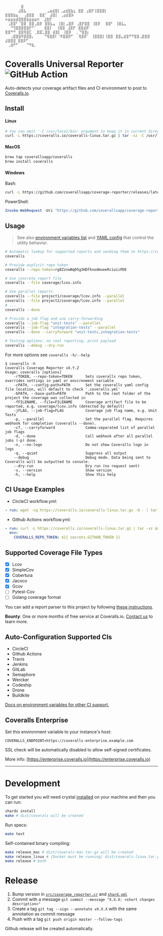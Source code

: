 ```
⠀⠀⠀⠀⠀⠀⣿
⠀⠀⠀⠀⠀⣼⣿⣧⠀⠀⠀⠀⠀⠀⠀ ⣠⣶⣾⣿⡇⢀⣴⣾⣿⣷⣆ ⣿⣿⠀⣰⣿⡟⢸⣿⣿⣿⡇ ⣿⣿⣿⣷⣦⠀⠀⢠⣿⣿⣿⠀⠀⣿⣿⠁⠀⣼⣿⡇⠀⢀⣴⣾⣿⡷
⠶⣶⣶⣶⣾⣿⣿⣿⣷⣶⣶⣶⠶  ⣸⣿⡟ ⠀⢠⣿⣿⠃⠈⣿⣿⠀⣿⣿⢠⣿⡿⠀⣿⣿⣧⣤⠀⢸⣿⡇⣠⣿⡿⠀⢠⣿⡟⣿⣿⠀⢸⣿⡿⠀⠀⣿⣿⠃⠀⢸⣿⣧⣄
⠀⠀⠙⢻⣿⣿⣿⣿⣿⡟⠋⠁⠀⠀ ⣿⣿⡇⠀ ⢸⣿⣿⠀⣸⣿⡟⠀⣿⣿⣾⡿⠁ ⣿⣿⠛⠛⠀⣿⣿⢿⣿⣏⠀⢀⣿⣿⣁⣿⣿⠀⣾⣿⡇⠀⢸⣿⡿⠀⠀⡀⠙⣿⣿⡆
⠀⠀⢠⣿⣿⣿⠿⣿⣿⣿⡄⠀⠀⠀ ⠙⢿⣿⣿⠇⠈⠿⣿⣿⡿⠋⠀⠀⢿⣿⡿⠁⠀⢸⣿⣿⣿⡇⢸⣿⣿⠀⣿⣿⣄⣾⣿⠛⠛⣿⣿⢠⣿⣿⣿ ⣼⣿⣿⣿ ⣿⣿⡿⠋⠀
⠀⢀⣾⠟⠋⠀⠀⠀⠙⠻⣷⡀⠀⠀
```

# Coveralls Universal Reporter ![GitHub Action](https://github.com/coverallsapp/coverage-reporter/workflows/Build/badge.svg)

Auto-detects your coverage artifact files and CI environment to post to [Coveralls.io](https://coveralls.io).

## Install

#### Linux

```bash
# You can omit '-C /usr/local/bin' argument to keep it in current directory
curl -L https://coveralls.io/coveralls-linux.tar.gz | tar -xz -C /usr/local/bin
```

#### MacOS

```bash
brew tap coverallsapp/coveralls
brew install coveralls
```

#### Windows

Bash:

```bash
curl -L https://github.com/coverallsapp/coverage-reporter/releases/latest/download/coveralls-windows.exe -o coveralls.exe
```

PowerShell:

```powershell
Invoke-WebRequest -Uri "https://github.com/coverallsapp/coverage-reporter/releases/latest/download/coveralls-windows.exe" -OutFile "coveralls.exe"
```

## Usage

> See also [environment variables list](./doc/configuration.md#env-variables) and [YAML config](./doc/configuration.md#yaml-config) that control the utility behavior.

```bash
# Automatic lookup for supported reports and sending them to https://coveralls.io
coveralls

# Provide explicit repo token
coveralls --repo-token=rg8ZznwNq05g3HDfknodmueeRciuiiPDE

# Use concrete report file
coveralls --file coverage/lcov.info

# Use parallel reports
coveralls --file project1/coverage/lcov.info --parallel
coveralls --file project2/coverage/lcov.info --parallel
# ...
coveralls --done

# Provide a job flag and use carry-forwarding
coveralls --job-flag "unit-tests" --parallel
coveralls --job-flag "integration-tests" --parallel
coveralls --done --carryforward "unit-tests,integration-tests"

# Testing options: no real reporting, print payload
coveralls --debug --dry-run
```

For more options see `coveralls -h/--help`

```
$ coveralls -h
Coveralls Coverage Reporter vX.Y.Z
Usage: coveralls [options]
    -rTOKEN, --repo-token=TOKEN      Sets coveralls repo token, overrides settings in yaml or environment variable
    -cPATH, --config-path=PATH       Set the coveralls yaml config file location, will default to check '.coveralls.yml'
    -bPATH, --base-path=PATH         Path to the root folder of the project the coverage was collected in
    -fFILENAME, --file=FILENAME      Coverage artifact file to be reported, e.g. coverage/lcov.info (detected by default)
    -jFLAG, --job-flag=FLAG          Coverage job flag name, e.g. Unit Tests
    -p, --parallel                   Set the parallel flag. Requires webhook for completion (coveralls --done).
    -cf, --carryforward              Comma-separated list of parallel job flags
    -d, --done                       Call webhook after all parallel jobs (-p) done.
    -n, --no-logo                    Do not show Coveralls logo in logs
    -q, --quiet                      Suppress all output
    --debug                          Debug mode. Data being sent to Coveralls will be outputted to console.
    --dry-run                        Dry run (no request sent)
    -v, --version                    Show version
    -h, --help                       Show this help
```

## CI Usage Examples

* CircleCI workflow.yml:

```yaml
- run: wget -cq https://coveralls.io/coveralls-linux.tar.gz -O - | tar -xz && ./coveralls
```

* Github Actions workflow.yml:

```yaml
- run: curl -L https://coveralls.io/coveralls-linux.tar.gz | tar -xz && ./coveralls
  env:
    COVERALLS_REPO_TOKEN: ${{ secrets.GITHUB_TOKEN }}
```

## Supported Coverage File Types

- [x] Lcov
- [x] SimpleCov
- [x] Cobertura
- [x] Jacoco
- [x] Gcov
- [ ] Pytest-Cov
- [ ] Golang coverage format

You can add a report parser to this project by following [these instructions](./doc/development.md#add-coverage-format-support).

**Bounty**: One or more months of free service at Coveralls.io. <a target="_blank" href="mailto:support@coveralls.io?subject=Please tell me more about contributing to the Universal Coverage Reporter">Contact us</a> to learn more.

## Auto-Configuration Supported CIs

- CircleCI
- Github Actions
- Travis
- Jenkins
- GitLab
- Semaphore
- Wercker
- Codeship
- Drone
- Buildkite

[Docs on environment variables for other CI support.](https://docs.coveralls.io/supported-ci-services#insert-your-ci-here)

## Coveralls Enterprise

Set this environment variable to your instance's host:

```
COVERALLS_ENDPOINT=https://coveralls-enterprise.example.com
```

SSL check will be automatically disabled to allow self-signed certificates.

More info: [https://enterprise.coveralls.io](https://enterprise.coveralls.io)

---

# Development

To get started you will need crystal [installed](https://crystal-lang.org/install/) on your machine and then you can run:

```bash
shards install
make # dist/coverals will be created
```

Run specs:

```bash
make test
```

Self-contained binary compiling:

```bash
make release_mac # dist/coverals-mac.tar.gz will be created
make release_linux # (Docker must be running) dist/coverals-linux.tar.gz will be created
make release # both
```

# Release

1. Bump version in [`src/coverage_reporter.cr`](./src/coverage_reporter.cr) and [`shard.yml`](./shard.yml)
2. Commit with a message `git commit --message "X.X.X: <short changes description>"`
3. Create a tag `git tag --sign --annotate vX.X.X` with the same annotation as commit message
4. Push with a tag `git push origin master --follow-tags`

Github release will be created automatically.
